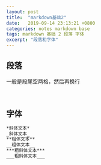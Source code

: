 ```yaml
---
layout: post
title:  "markdown基础2"
date:   2019-09-14 23:13:21 +0800
categories: notes markdown base
tags: markdown 基础 2 段落 字体
excerpt: "段落和字体"
---
```


## 段落

一般是段尾空两格，然后再换行

&emsp;

## 字体

```markdown
*斜体文本*
_斜体文本_
**粗体文本**
__粗体文本__
***粗斜体文本***
___粗斜体文本___
```

